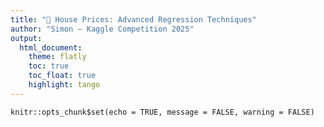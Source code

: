 ```yaml
---
title: "🏡 House Prices: Advanced Regression Techniques"
author: "Simon — Kaggle Competition 2025"
output:
  html_document:
    theme: flatly
    toc: true
    toc_float: true
    highlight: tango
---
```


```{r setup, include=FALSE}
knitr::opts_chunk$set(echo = TRUE, message = FALSE, warning = FALSE)
